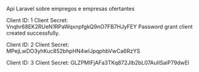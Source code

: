 Api Laravel sobre empregos e empresas ofertantes


Client ID: 1
Client Secret: Vnqhr68EK2RUeN1RPaWqxnpfgkQ9nO7FB7HJyFEY
Password grant client created successfully.

Client ID: 2
Client Secret: MPejLwDO3yhKuc852bhpHN4wIJpqphbVwCa6RzYS

Client ID: 3
Client Secret: GLZPMIFjAFa3TKq872Jlb2bL07AuIISaiP79dwEl
